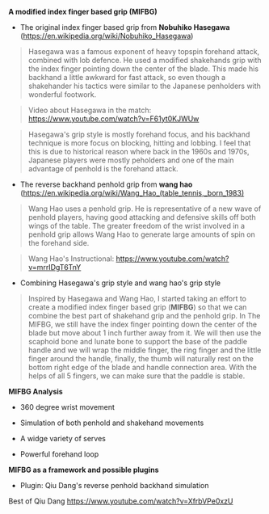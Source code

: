 **A modified index finger based grip (MIFBG)**

* The original index finger based grip from **Nobuhiko Hasegawa** (https://en.wikipedia.org/wiki/Nobuhiko_Hasegawa)

> Hasegawa was a famous exponent of heavy topspin forehand attack, combined with lob defence. He used a modified shakehands grip with the index finger pointing down the center of the blade. This made his backhand a little awkward for fast attack, so even though a shakehander his tactics were similar to the Japanese penholders with wonderful footwork.

> Video about Hasegawa in the match: https://www.youtube.com/watch?v=F61yt0KJWUw

> Hasegawa's grip style is mostly forehand focus, and his backhand technique is more focus on blocking, hitting and lobbing. I feel that this is due to historical reason where back in the 1960s and 1970s, Japanese players were mostly peholders and one of the main advantage of penhold is the forehand attack. 

* The reverse backhand penhold grip from **wang hao** (https://en.wikipedia.org/wiki/Wang_Hao_(table_tennis,_born_1983)

> Wang Hao uses a penhold grip. He is representative of a new wave of penhold players, having good attacking and defensive skills off both wings of the table. The greater freedom of the wrist involved in a penhold grip allows Wang Hao to generate large amounts of spin on the forehand side.

> Wang Hao's Instructional: https://www.youtube.com/watch?v=mrrIDgT6TnY

* Combining Hasegawa's grip style and wang hao's grip style

> Inspired by Hasegawa and Wang Hao, I started taking an effort to create a modified index finger based grip (**MIFBG**) so that we can combine the best part of shakehand grip and the penhold grip.
> In The MIFBG, we still have the index finger pointing down the center of the blade but move about 1 inch further away from it. We will then use the scaphoid bone and lunate bone to support the base of the paddle handle and we will wrap the middle finger, the ring finger and the little finger around the handle, finally, the thumb will naturally rest on the bottom right edge of the blade and handle connection area. With the helps of all 5 fingers, we can make sure that the paddle is stable.

**MIFBG Analysis**

* 360 degree wrist movement

* Simulation of both penhold and shakehand movements

* A widge variety of serves

* Powerful forehand loop 


**MIFBG as a framework and possible plugins**

* Plugin: Qiu Dang's reverse penhold backhand simulation

Best of Qiu Dang
https://www.youtube.com/watch?v=XfrbVPe0xzU

